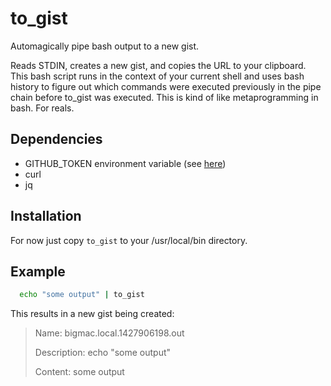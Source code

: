 # to_gist

Automagically pipe bash output to a new gist.

Reads STDIN, creates a new gist, and copies the URL to your clipboard.
This bash script runs in the context of your current shell and uses
bash history to figure out which commands were executed previously
in the pipe chain before to\_gist was executed. This is kind of like
metaprogramming in bash. For reals.

## Dependencies
* GITHUB\_TOKEN environment variable (see [here](https://help.github.com/articles/creating-an-access-token-for-command-line-use/))
* curl
* jq

## Installation

For now just copy `to_gist` to your /usr/local/bin directory.

## Example

```bash
  echo "some output" | to_gist
```

This results in a new gist being created:

> Name: bigmac.local.1427906198.out
>
> Description: echo "some output"
>
> Content: some output
